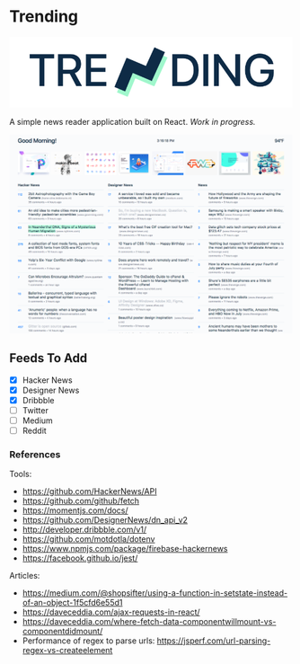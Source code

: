 # Trending

![trending logo](trending-logo-full.png)

A simple news reader application built on React. *Work in progress.*

![trending screenshot](trending-screenshot.png)

## Feeds To Add
- [x] Hacker News
- [x] Designer News
- [x] Dribbble
- [ ] Twitter
- [ ] Medium
- [ ] Reddit

### References

Tools:
- https://github.com/HackerNews/API
- https://github.com/github/fetch
- https://momentjs.com/docs/
- https://github.com/DesignerNews/dn_api_v2
- http://developer.dribbble.com/v1/
- https://github.com/motdotla/dotenv
- https://www.npmjs.com/package/firebase-hackernews
- https://facebook.github.io/jest/

Articles:
- https://medium.com/@shopsifter/using-a-function-in-setstate-instead-of-an-object-1f5cfd6e55d1
- https://daveceddia.com/ajax-requests-in-react/
-  https://daveceddia.com/where-fetch-data-componentwillmount-vs-componentdidmount/
- Performance of regex to parse urls: https://jsperf.com/url-parsing-regex-vs-createelement
